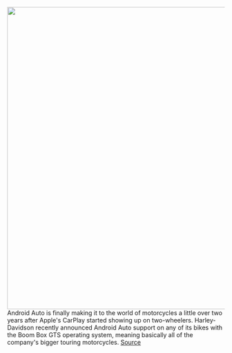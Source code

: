 <img src='https://cdn.vox-cdn.com/thumbor/n8QKBn_OTasK_S9CpC_R-LEC9SA=/0x0:600x449/1200x800/filters:focal(252x177:348x273)/cdn.vox-cdn.com/uploads/chorus_image/image/66507182/Andriod_Auto_Harley_Davidson.0.jpg' width='700px' /><br/>
Android Auto is finally making it to the world of motorcycles a little over two years after Apple's CarPlay started showing up on two-wheelers. Harley-Davidson recently announced Android Auto support on any of its bikes with the Boom Box GTS operating system, meaning basically all of the company's bigger touring motorcycles.
<a href='https://www.theverge.com/2020/3/16/21178175/harley-davidson-android-auto-motorcycles-boom-box'> Source <a/>